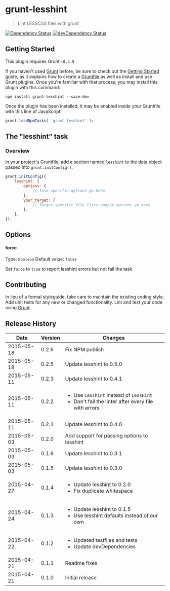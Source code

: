 # grunt-lesshint

> Lint LESSCSS files with grunt

[![Dependency Status](https://david-dm.org/kokarn/grunt-lesshint.svg?theme=shields.io&style=flat)](https://david-dm.org/kokarn/grunt-lesshint)
[![devDependency Status](https://david-dm.org/kokarn/grunt-lesshint/dev-status.svg?theme=shields.io&style=flat)](https://david-dm.org/kokarn/grunt-lesshint#info=devDependencies)

## Getting Started
This plugin requires Grunt `~0.4.5`

If you haven't used [Grunt](http://gruntjs.com/) before, be sure to check out the [Getting Started](http://gruntjs.com/getting-started) guide, as it explains how to create a [Gruntfile](http://gruntjs.com/sample-gruntfile) as well as install and use Grunt plugins. Once you're familiar with that process, you may install this plugin with this command:

```shell
npm install grunt-lesshint --save-dev
```

Once the plugin has been installed, it may be enabled inside your Gruntfile with this line of JavaScript:

```js
grunt.loadNpmTasks( 'grunt-lesshint' );
```

## The "lesshint" task

### Overview
In your project's Gruntfile, add a section named `lesshint` to the data object passed into `grunt.initConfig()`.


```js
grunt.initConfig({
    lesshint: {
        options: {
            // Task-specific options go here.
        },
        your_target: {
            // Target-specific file lists and/or options go here.
        },
    },
});
```
## Options

#### force
Type: `Boolean`
Default value: `false`

Set `force` to `true` to report lesshint errors but not fail the task.

## Contributing
In lieu of a formal styleguide, take care to maintain the existing coding style. Add unit tests for any new or changed functionality. Lint and test your code using [Grunt](http://gruntjs.com/).

## Release History
|Date|Version|Changes|
|---|---|---|
|2015-05-18|0.2.6|Fix NPM publish|
|2015-05-18|0.2.5|Update lesshint to 0.5.0|
|2015-05-11|0.2.3|Update lesshint to 0.4.1|
|2015-05-11|0.2.2|<ul><li>Use <code>Lesshint</code> instead of <code>LessHint</code></li><li>Don't fail the linter after every file with errors</li></ul>|
|2015-05-11|0.2.1|Update lesshint to 0.4.0|
|2015-05-03|0.2.0|Add support for passing options to lesshint|
|2015-05-03|0.1.6|Update lesshint to 0.3.1|
|2015-05-03|0.1.5|Update lesshint to 0.3.0|
|2015-04-27|0.1.4|<ul><li>Update lesshint to 0.2.0</li><li>Fix duplicate whitespace</li></ul>|
|2015-04-24|0.1.3|<ul><li>Update lesshint to 0.1.5</li><li>Use lesshint defaults instead of our own</li></ul>|
|2015-04-22|0.1.2|<ul><li>Updated testfiles and tests</li><li>Update devDependencies</li></ul>|
|2015-04-21|0.1.1|Readme fixes|
|2015-04-21|0.1.0|Initial release|
